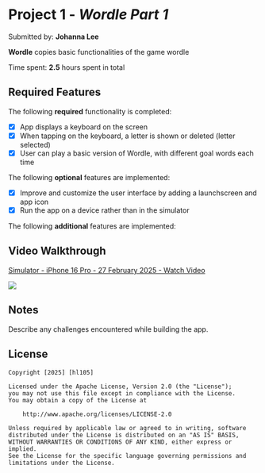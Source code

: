# Project 1 - *Wordle Part 1*

Submitted by: **Johanna Lee**

**Wordle** copies basic functionalities of the game wordle

Time spent: **2.5** hours spent in total

## Required Features

The following **required** functionality is completed:

- [x] App displays a keyboard on the screen
- [x] When tapping on the keyboard, a letter is shown or deleted (letter selected)
- [x] User can play a basic version of Wordle, with different goal words each time

The following **optional** features are implemented:

- [x] Improve and customize the user interface by adding a launchscreen and app icon
- [x] Run the app on a device rather than in the simulator

The following **additional** features are implemented:

## Video Walkthrough

<div>
    <a href="https://www.loom.com/share/ac59dccf47144036adb38ba7f765f837">
      <p>Simulator - iPhone 16 Pro - 27 February 2025 - Watch Video</p>
    </a>
    <a href="https://www.loom.com/share/ac59dccf47144036adb38ba7f765f837">
      <img style="max-width:300px;" src="https://cdn.loom.com/sessions/thumbnails/ac59dccf47144036adb38ba7f765f837-d07b7fa773f263ae-full-play.gif">
    </a>
  </div>
  
## Notes

Describe any challenges encountered while building the app.

## License

    Copyright [2025] [hl105]

    Licensed under the Apache License, Version 2.0 (the "License");
    you may not use this file except in compliance with the License.
    You may obtain a copy of the License at

        http://www.apache.org/licenses/LICENSE-2.0

    Unless required by applicable law or agreed to in writing, software
    distributed under the License is distributed on an "AS IS" BASIS,
    WITHOUT WARRANTIES OR CONDITIONS OF ANY KIND, either express or implied.
    See the License for the specific language governing permissions and
    limitations under the License.